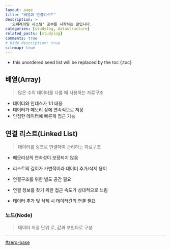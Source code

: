 ```yaml
---
layout: page
title: "배열과 연결리스트"
description: >
  '오퍼레이팅 시스템' 공부를 시작하는 글입니다.
categories: [studylog, datastructure]
related_posts: [studylog]
comments: true
# hide_description: true
sitemap: true
---
```


* this unordered seed list will be replaced by the toc
{:toc}

## 배열(Array)
> 많은 수의 데이터를 다룰 때 사용하는 자료구조

- 데이터와 인데스가 1:1 대응
- 데이터가 메모리 상에 연속적으로 저장
- 인접한 데이터에 빠른게 접근 가능

## 연결 리스트(Linked List)
>  데이터를 링크로 연결하여 관리하는 자료구조

- 메모리상의 연속성이 보장되지 않음
- 리스트의 길이가 가변적이라 데이터 추가/삭제 용이

- 연결구조를 위한 별도 공간 필요
- 연결 정보를 찾기 위한 접근 속도가 상대적으로 느림
- 데이터 추가 및 삭제 시 데이터간의 연결 필요

### 노드(Node)
> 데이터 저장 단위 로, 값과 포인터로 구성


<hr>
<a href="https://zero-base.co.kr" target="_blank">#zero-base</a>